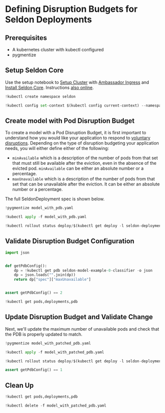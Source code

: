 # Defining Disruption Budgets for Seldon Deployments

## Prerequisites
 
* A kubernetes cluster with kubectl configured
* pygmentize

## Setup Seldon Core

Use the setup notebook to [Setup Cluster](../notebooks/seldon-core-setup.md#setup-cluster) with [Ambassador Ingress](../notebooks/seldon-core-setup.md#ambassador) and [Install Seldon Core](../notebooks/seldon-core-setup.md#Install-Seldon-Core). Instructions [also online](../notebooks/seldon-core-setup.md).


```python
!kubectl create namespace seldon
```


```python
!kubectl config set-context $(kubectl config current-context) --namespace=seldon
```

## Create model with Pod Disruption Budget

To create a model with a Pod Disruption Budget, it is first important to understand how you would like your application to respond to [voluntary disruptions](https://kubernetes.io/docs/concepts/workloads/pods/disruptions/#voluntary-and-involuntary-disruptions).  Depending on the type of disruption budgeting your application needs, you will either define either of the following:

* `minAvailable` which is a description of the number of pods from that set that must still be available after the eviction, even in the absence of the evicted pod. `minAvailable` can be either an absolute number or a percentage.
* `maxUnavailable` which is a description of the number of pods from that set that can be unavailable after the eviction. It can be either an absolute number or a percentage.

The full SeldonDeployment spec is shown below.


```python
!pygmentize model_with_pdb.yaml
```


```python
!kubectl apply -f model_with_pdb.yaml
```


```python
!kubectl rollout status deploy/$(kubectl get deploy -l seldon-deployment-id=seldon-model -o jsonpath='{.items[0].metadata.name}')
```

## Validate Disruption Budget Configuration


```python
import json


def getPdbConfig():
    dp = !kubectl get pdb seldon-model-example-0-classifier -o json
    dp = json.loads("".join(dp))
    return dp["spec"]["maxUnavailable"]


assert getPdbConfig() == 2
```


```python
!kubectl get pods,deployments,pdb
```

## Update Disruption Budget and Validate Change

Next, we'll update the maximum number of unavailable pods and check that the PDB is properly updated to match.


```python
!pygmentize model_with_patched_pdb.yaml
```


```python
!kubectl apply -f model_with_patched_pdb.yaml
```


```python
!kubectl rollout status deploy/$(kubectl get deploy -l seldon-deployment-id=seldon-model -o jsonpath='{.items[0].metadata.name}')
```


```python
assert getPdbConfig() == 1
```

## Clean Up


```python
!kubectl get pods,deployments,pdb
```


```python
!kubectl delete -f model_with_patched_pdb.yaml
```


```python

```
